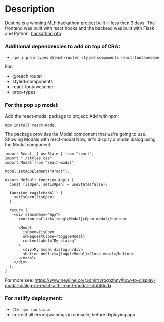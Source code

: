 
# Description
Destiny is a winning MLH hackathon project built in less then 3 days. The frontend was built with react hooks and the backend was built with Flask and Python.  [hackathon info](https://devpost.com/submit-to/11817-mlh-fellowship-orientation-hackathon-batch-2/manage/submissions)

### Additional dependencies to add on top of CRA:
- ```npm i prop-types @reach/router styled-components react-fontawesome```

For:
- @reach router
- styled-components
- react-fontawesome
- prop-types

### For the pop up model:  
Add the react-modal package to project:
Add with npm:
```
npm install react-modal
```
The package provides the Modal component that we're going to use.
Showing Modals with react-modal
Now, let's display a modal dialog using the Modal component:
```
import React, { useState } from "react";
import "./styles.css";
import Modal from "react-modal";

Modal.setAppElement("#root");

export default function App() {
  const [isOpen, setIsOpen] = useState(false);

  function toggleModal() {
    setIsOpen(!isOpen);
  }

  return (
    <div className="App">
      <button onClick={toggleModal}>Open modal</button>

      <Modal
        isOpen={isOpen}
        onRequestClose={toggleModal}
        contentLabel="My dialog"
      >
        <div>My modal dialog.</div>
        <button onClick={toggleModal}>Close modal</button>
      </Modal>
    </div>
  );
}
```
For more see: https://www.newline.co/@dmitryrogozhny/how-to-display-modal-dialog-in-react-with-react-modal--dbf46cda


### For netlify deployment:
- ```CI= npm run build```
- correct all errors/warnings in console, before deploying app
 
